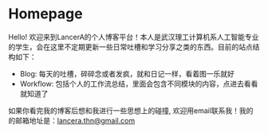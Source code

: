 # Homepage

Hello! 欢迎来到LancerA的个人博客平台！本人是武汉理工计算机系人工智能专业的学生，会在这里不定期更新一些日常吐槽和学习分享之类的东西。目前的站点结构如下：

- Blog: 每天的吐槽，碎碎念或者发疯，就和日记一样，看着图一乐就好
- Workflow: 包括个人的工作流总结，里面会包含不同模块的内容，点进去看看就知道了

如果你看完我的博客后想和我进行一些思想上的碰撞, 欢迎用email联系我！我的的邮箱地址是：<lancera.thn@gmail.com>
